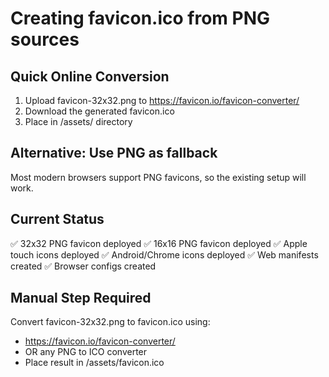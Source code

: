 # Creating favicon.ico from PNG sources

## Quick Online Conversion
1. Upload favicon-32x32.png to https://favicon.io/favicon-converter/
2. Download the generated favicon.ico
3. Place in /assets/ directory

## Alternative: Use PNG as fallback
Most modern browsers support PNG favicons, so the existing setup will work.

## Current Status
✅ 32x32 PNG favicon deployed
✅ 16x16 PNG favicon deployed
✅ Apple touch icons deployed
✅ Android/Chrome icons deployed
✅ Web manifests created
✅ Browser configs created

## Manual Step Required
Convert favicon-32x32.png to favicon.ico using:
- https://favicon.io/favicon-converter/
- OR any PNG to ICO converter
- Place result in /assets/favicon.ico
